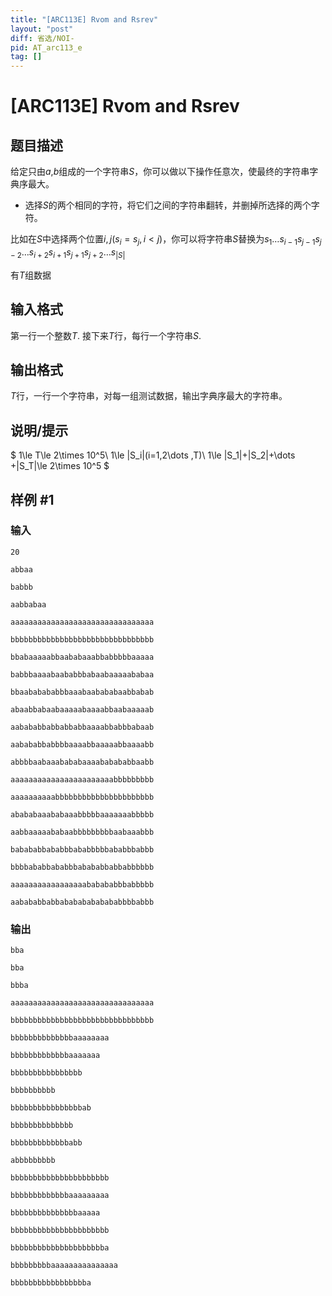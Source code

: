 ```yaml
---
title: "[ARC113E] Rvom and Rsrev"
layout: "post"
diff: 省选/NOI-
pid: AT_arc113_e
tag: []
---
```


# [ARC113E] Rvom and Rsrev

## 题目描述

给定只由$a$,$b$组成的一个字符串$S$，你可以做以下操作任意次，使最终的字符串字典序最大。

- 选择$S$的两个相同的字符，将它们之间的字符串翻转，并删掉所选择的两个字符。

比如在$S$中选择两个位置$i,j(s_i=s_j,i<j)$，你可以将字符串$S$替换为$s_1\dots s_{i-1}s_{j-1}s_{j-2}\dots s_{i+2}s_{i+1}s_{j+1}s_{j+2}\dots s_{|S|}$

有$T$组数据

## 输入格式

第一行一个整数$T$.
接下来$T$行，每行一个字符串$S$.

## 输出格式

$T$行，一行一个字符串，对每一组测试数据，输出字典序最大的字符串。

## 说明/提示

$
1\le T\le 2\times 10^5\\
1\le |S_i|(i=1,2\dots ,T)\\
1\le |S_1|+|S_2|+\dots +|S_T|\le 2\times 10^5
$

## 样例 #1

### 输入

```
20
abbaa
babbb
aabbabaa
aaaaaaaaaaaaaaaaaaaaaaaaaaaaaaaa
bbbbbbbbbbbbbbbbbbbbbbbbbbbbbbbb
bbabaaaaabbaababaaabbabbbbbaaaaa
babbbaaaabaababbbabaabaaaaababaa
bbaababababbbaaabaabababaabbabab
abaabbabaabaaaaabaaaabbaabaaaaab
aabababbabbabbabbaaaabbabbbabaab
aabababbabbbbaaaabbaaaaabbaaaabb
abbbbaabaaabababaaaababababbaabb
aaaaaaaaaaaaaaaaaaaaaaabbbbbbbbb
aaaaaaaaaabbbbbbbbbbbbbbbbbbbbbb
abababaaababaaabbbbbaaaaaaabbbbb
aabbaaaaababaabbbbbbbbbaabaaabbb
babababbababbbababbbbbababbbabbb
bbbbababbababbbabababbabbabbbbbb
aaaaaaaaaaaaaaaaababababbbabbbbb
aabababbabbabababababababbbbabbb
```

### 输出

```
bba
bba
bbba
aaaaaaaaaaaaaaaaaaaaaaaaaaaaaaaa
bbbbbbbbbbbbbbbbbbbbbbbbbbbbbbbb
bbbbbbbbbbbbbbaaaaaaaa
bbbbbbbbbbbbbaaaaaaa
bbbbbbbbbbbbbbbb
bbbbbbbbbb
bbbbbbbbbbbbbbbbab
bbbbbbbbbbbbbb
bbbbbbbbbbbbbabb
abbbbbbbbb
bbbbbbbbbbbbbbbbbbbbbb
bbbbbbbbbbbbbaaaaaaaaa
bbbbbbbbbbbbbbbaaaaa
bbbbbbbbbbbbbbbbbbbbbb
bbbbbbbbbbbbbbbbbbbbba
bbbbbbbbbaaaaaaaaaaaaaaa
bbbbbbbbbbbbbbbbba
```

